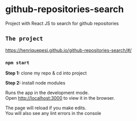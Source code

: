 # github-repositories-search

Project with React JS to search for github repositories

## `The project`

https://henriquepesi.github.io/github-repositories-search/#/

### `npm start`

**Step 1:** clone my repo & cd into project

**Step 2:** install node modules

Runs the app in the development mode.<br>
Open [http://localhost:3000](http://localhost:3000) to view it in the browser.

The page will reload if you make edits.<br>
You will also see any lint errors in the console


